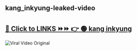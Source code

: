 
 ## kang_inkyung-leaked-video 

# <h2><a href="https://clipsfans.com/kang_inkyung&ref=git">🔗 Click to LINKS ⏩⏩ 👉 🟢 kang inkyung </a></h2>

<a href="https://clipsfans.com/kang_inkyung&ref=git" rel="nofollow" data-target="animated-image.originalLink"><img src="https://i.ibb.co.com/xMMVF88/686577567.gif" alt="Viral Video Original" style="max-width: 100%; display: inline-block;" data-target="animated-image.originalImage"></a>
